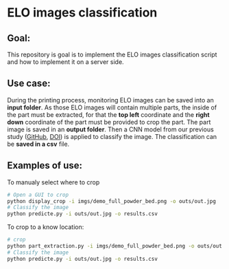 # ELO images classification

## Goal:
This repository is goal is to implement the ELO images classification script and how to implement it on a server side.

## Use case:
During the printing process, monitoring ELO images can be saved into an **input folder**.
As those ELO images will contain multiple parts, the inside of the part must be extracted, for that the **top left**
coordinate and the **right down** coordinate of the part must be provided to crop the part.
The part image is saved in an **output folder**.
Then a CNN model from our previous study 
([GitHub](https://github.com/lerouxl/Automatised-quality-assessment-in-additive-layer-manufacturing-using-layer-by-layer-surface-measurem), [DOI](https://doi.org/10.1016/j.procir.2021.03.050)) is applied to classify the image.
The classification can be **saved in a csv** file.

## Examples of use:
To manualy select where to crop
```bash
# Open a GUI to crop
python display_crop -i imgs/demo_full_powder_bed.png -o outs/out.jpg
# Classify the image
python predicte.py -i outs/out.jpg -o results.csv
```
To crop to a know location:
```bash
# crop
python part_extraction.py -i imgs/demo_full_powder_bed.png -o outs/out.jpg -l 292 713 -r 590 1012
# Classify the image
python predicte.py -i outs/out.jpg -o results.csv
```


